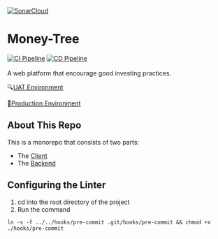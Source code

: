 [![SonarCloud](https://sonarcloud.io/images/project_badges/sonarcloud-black.svg)](https://sonarcloud.io/organizations/money-tree/projects)

# Money-Tree

[![CI Pipeline](https://github.com/DPigeon/Money-Tree/workflows/CI%20Pipeline/badge.svg)](https://github.com/DPigeon/Money-Tree/actions)
[![CD Pipeline](https://github.com/DPigeon/Money-Tree/workflows/CD%20Pipeline/badge.svg)](https://github.com/DPigeon/Money-Tree/actions)
</br>
</br>
A web platform that encourage good investing practices.

:mag:[UAT Environment](http://dev.money-tree.tech)

:rocket:[Production Environment](http://money-tree.tech)

## About This Repo

This is a monorepo that consists of two parts:
- The [Client](/client)
- The [Backend](/backend)

## Configuring the Linter

1. cd into the root directory of the project
2. Run the command

```
ln -s -f ../../hooks/pre-commit .git/hooks/pre-commit && chmod +x ./hooks/pre-commit
```
